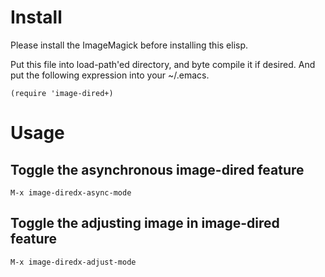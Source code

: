 Install
=======

Please install the ImageMagick before installing this elisp.

Put this file into load-path'ed directory, and byte compile it if
desired. And put the following expression into your ~/.emacs.

    (require 'image-dired+)

Usage
=======

## Toggle the asynchronous image-dired feature

    M-x image-diredx-async-mode

## Toggle the adjusting image in image-dired feature

    M-x image-diredx-adjust-mode

